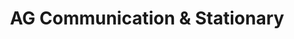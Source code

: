 ---
title: "AG Communication & Stationary"
url: /karachi/ag-communication-and-stationary/
shop: office supplies
---